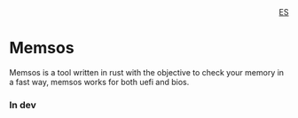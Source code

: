 <div align="right">
<a href="./README_ES.md">ES</a>
</div>

# Memsos

Memsos is a tool written in rust with the objective to check your memory in a fast way, memsos works for both uefi and bios.

### In dev
